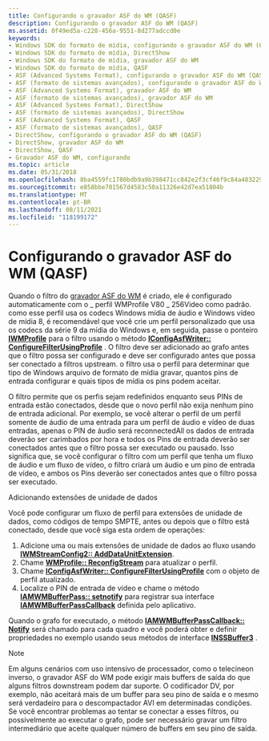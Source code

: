 ```yaml
---
title: Configurando o gravador ASF do WM (QASF)
description: Configurando o gravador ASF do WM (QASF)
ms.assetid: 0f49ed5a-c228-456a-9551-8d277adccd0e
keywords:
- Windows SDK do formato de mídia, configurando o gravador ASF do WM (QASF)
- Windows SDK do formato de mídia, DirectShow
- Windows SDK do formato de mídia, gravador ASF do WM
- Windows SDK do formato de mídia, QASF
- ASF (Advanced Systems Format), configurando o gravador ASF do WM (QASF)
- ASF (formato de sistemas avançados), configurando o gravador ASF do WM (QASF)
- ASF (Advanced Systems Format), gravador ASF do WM
- ASF (formato de sistemas avançados), gravador ASF do WM
- ASF (Advanced Systems Format), DirectShow
- ASF (formato de sistemas avançados), DirectShow
- ASF (Advanced Systems Format), QASF
- ASF (formato de sistemas avançados), QASF
- DirectShow, configurando o gravador ASF do WM (QASF)
- DirectShow, gravador ASF do WM
- DirectShow, QASF
- Gravador ASF do WM, configurando
ms.topic: article
ms.date: 05/31/2018
ms.openlocfilehash: 8ba4559fc1780bdb9a9b398471cc842e2f3cf46f9c84a483229b01b3b6fa4a1c
ms.sourcegitcommit: e858bbe701567d4583c50a11326e42d7ea51804b
ms.translationtype: MT
ms.contentlocale: pt-BR
ms.lasthandoff: 08/11/2021
ms.locfileid: "118199172"
---
```

# <a name="configuring-the-wm-asf-writer-qasf"></a>Configurando o gravador ASF do WM (QASF)

Quando o filtro do [gravador ASF do WM](wm-asf-writer-filter.md) é criado, ele é configurado automaticamente com o \_ perfil WMProfile V80 \_ 256Video como padrão. como esse perfil usa os codecs Windows mídia de áudio e Windows vídeo de mídia 8, é recomendável que você crie um perfil personalizado que usa os codecs da série 9 da mídia do Windows e, em seguida, passe o ponteiro [**IWMProfile**](iwmprofile.md) para o filtro usando o método [**IConfigAsfWriter:: ConfigureFilterUsingProfile**](iconfigasfwriter-configurefilterusingprofile.md) . O filtro deve ser adicionado ao grafo antes que o filtro possa ser configurado e deve ser configurado antes que possa ser conectado a filtros upstream. o filtro usa o perfil para determinar que tipo de Windows arquivo de formato de mídia gravar, quantos pins de entrada configurar e quais tipos de mídia os pins podem aceitar.

O filtro permite que os perfis sejam redefinidos enquanto seus PINs de entrada estão conectados, desde que o novo perfil não exija nenhum pino de entrada adicional. Por exemplo, se você alterar o perfil de um perfil somente de áudio de uma entrada para um perfil de áudio e vídeo de duas entradas, apenas o PIN de áudio será reconnectedAll os dados de entrada deverão ser carimbados por hora e todos os Pins de entrada deverão ser conectados antes que o filtro possa ser executado ou pausado. Isso significa que, se você configurar o filtro com um perfil que tenha um fluxo de áudio e um fluxo de vídeo, o filtro criará um áudio e um pino de entrada de vídeo, e ambos os Pins deverão ser conectados antes que o filtro possa ser executado.

Adicionando extensões de unidade de dados

Você pode configurar um fluxo de perfil para extensões de unidade de dados, como códigos de tempo SMPTE, antes ou depois que o filtro está conectado, desde que você siga esta ordem de operações:

1.  Adicione uma ou mais extensões de unidade de dados ao fluxo usando [**IWMStreamConfig2:: AddDataUnitExtension**](/previous-versions/windows/desktop/api/Wmsdkidl/nf-wmsdkidl-iwmstreamconfig2-adddataunitextension).
2.  Chame [**WMProfile:: ReconfigStream**](/previous-versions/windows/desktop/api/Wmsdkidl/nf-wmsdkidl-iwmprofile-reconfigstream) para atualizar o perfil.
3.  Chame [**IConfigAsfWriter:: ConfigureFilterUsingProfile**](iconfigasfwriter-configurefilterusingprofile.md) com o objeto de perfil atualizado.
4.  Localize o PIN de entrada de vídeo e chame o método [**IAMWMBufferPass:: setnotify**](iamwmbufferpass-setnotify.md) para registrar sua interface [**IAMWMBufferPassCallback**](/previous-versions/windows/desktop/api/dshowasf/nn-dshowasf-iamwmbufferpasscallback) definida pelo aplicativo.

Quando o grafo for executado, o método [**IAMWMBufferPassCallback:: Notify**](iamwmbufferpasscallback-notify.md) será chamado para cada quadro e você poderá obter e definir propriedades no exemplo usando seus métodos de interface [**INSSBuffer3**](/previous-versions/windows/desktop/api/wmsbuffer/nn-wmsbuffer-inssbuffer3) .

> [!Note]  
> Em alguns cenários com uso intensivo de processador, como o telecineon inverso, o gravador ASF do WM pode exigir mais buffers de saída do que alguns filtros downstream podem dar suporte. O codificador DV, por exemplo, não aceitará mais de um buffer para seu pino de saída e o mesmo será verdadeiro para o descompactador AVI em determinadas condições. Se você encontrar problemas ao tentar se conectar a esses filtros, ou possivelmente ao executar o grafo, pode ser necessário gravar um filtro intermediário que aceite qualquer número de buffers em seu pino de saída.

 

 

 